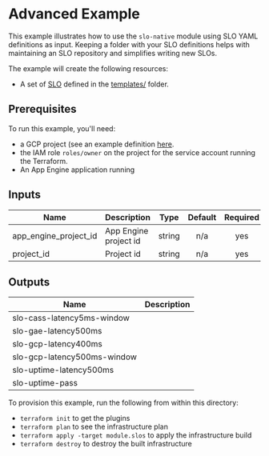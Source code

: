 # Advanced Example

This example illustrates how to use the `slo-native` module using SLO YAML
definitions as input. Keeping a folder with your SLO definitions helps with
maintaining an SLO repository and simplifies writing new SLOs.

The example will create the following resources:

- A set of [SLO](../../../modules/slo-native) defined in the [templates/](./templates)
folder.

## Prerequisites

To run this example, you'll need:

- a GCP project (see an example definition [here](../../../test/setup/main.tf).
- the IAM role `roles/owner` on the project for the service account running the Terraform.
- An App Engine application running

<!-- BEGINNING OF PRE-COMMIT-TERRAFORM DOCS HOOK -->
## Inputs

| Name | Description | Type | Default | Required |
|------|-------------|:----:|:-----:|:-----:|
| app\_engine\_project\_id | App Engine project id | string | n/a | yes |
| project\_id | Project id | string | n/a | yes |

## Outputs

| Name | Description |
|------|-------------|
| slo-cass-latency5ms-window |  |
| slo-gae-latency500ms |  |
| slo-gcp-latency400ms |  |
| slo-gcp-latency500ms-window |  |
| slo-uptime-latency500ms |  |
| slo-uptime-pass |  |

<!-- END OF PRE-COMMIT-TERRAFORM DOCS HOOK -->

To provision this example, run the following from within this directory:
- `terraform init` to get the plugins
- `terraform plan` to see the infrastructure plan
- `terraform apply -target module.slos` to apply the infrastructure build
- `terraform destroy` to destroy the built infrastructure
